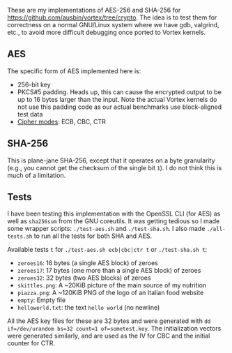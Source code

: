 These are my implementations of AES-256 and SHA-256 for
<https://github.com/ausbin/vortex/tree/crypto>. The idea is to test them
for correctness on a normal GNU/Linux system where we have gdb,
valgrind, etc., to avoid more difficult debugging once ported to Vortex
kernels.

AES
---
The specific form of AES implemented here is:

 * 256-bit key
 * PKCS#5 padding. Heads up, this can cause the encrypted output to be
   up to 16 bytes larger than the input. Note the actual Vortex kernels
   do not use this padding code as our actual benchmarks use
   block-aligned test data
 * [Cipher modes][1]: ECB, CBC, CTR

SHA-256
-------

This is plane-jane SHA-256, except that it operates on a byte
granularity (e.g., you cannot get the checksum of the single bit `1`). I
do not think this is much of a limitation.

Tests
-----

I have been testing this implementation with the OpenSSL CLI (for AES)
as well as `sha256sum` from the GNU coreutils. It was getting tedious so
I made some wrapper scripts: `./test-aes.sh` and `./test-sha.sh`. I also
made `./all-tests.sh` to run all the tests for both SHA and AES.

Available tests `t` for `./test-aes.sh ecb|cbc|ctr t` or `./test-sha.sh t`:

 * `zeroes16`: 16 bytes (a single AES block) of zeroes
 * `zeroes17`: 17 bytes (one more than a single AES block) of zeroes
 * `zeroes32`: 32 bytes (two AES blocks) of zeroes
 * `skittles.png`: A ~20KiB picture of the main source of my nutrition
 * `piazza.png`: A ~120KiB PNG of the logo of an Italian food website
 * `empty`: Empty file
 * `helloworld.txt`: the text `hello world` (no newline)

All the AES key files for these are 32 bytes and were generated with
`dd if=/dev/urandom bs=32 count=1 of=sometest.key`. The initialization
vectors were generated similarly, and are used as the IV for CBC and the
initial counter for CTR.

[1]: https://en.wikipedia.org/wiki/Block_cipher_mode_of_operation#Confidentiality_only_modes

